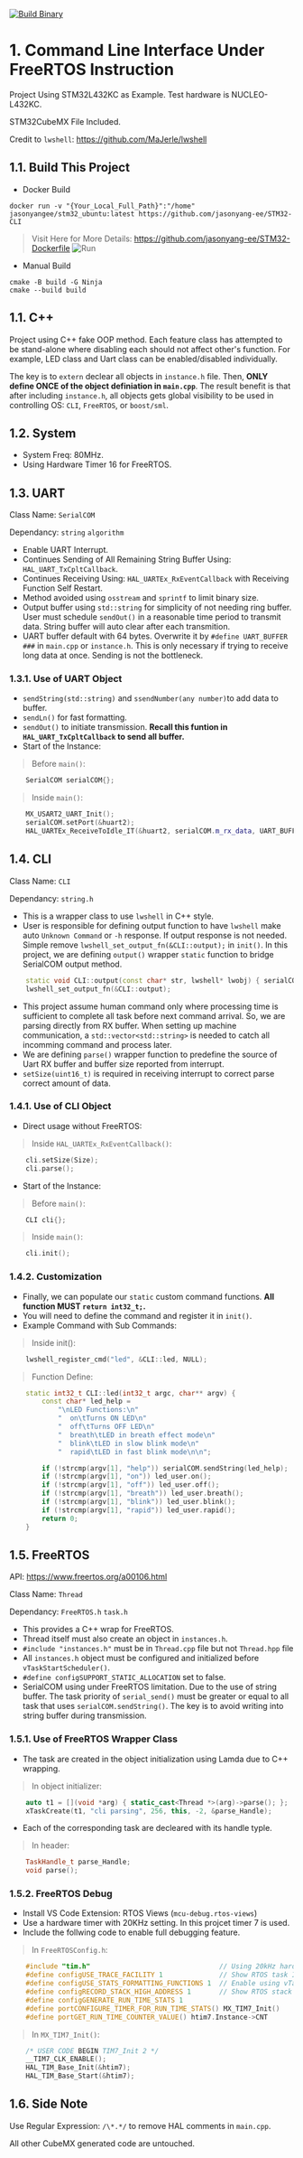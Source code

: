 [![Build Binary](https://github.com/jasonyang-ee/STM32-CLI/actions/workflows/build-all.yml/badge.svg)](https://github.com/jasonyang-ee/STM32-CLI/actions/workflows/build-all.yml)



# 1. Command Line Interface Under FreeRTOS Instruction

Project Using STM32L432KC as Example. Test hardware is NUCLEO-L432KC.

STM32CubeMX File Included.

Credit to `lwshell`: https://github.com/MaJerle/lwshell


## 1.1. Build This Project

- Docker Build
```
docker run -v "{Your_Local_Full_Path}":"/home" jasonyangee/stm32_ubuntu:latest https://github.com/jasonyang-ee/STM32-CLI
```
> Visit Here for More Details: https://github.com/jasonyang-ee/STM32-Dockerfile
![Run](doc/img/run.gif)


- Manual Build
```
cmake -B build -G Ninja
cmake --build build
```


## 1.1. C++
Project using C++ fake OOP method. Each feature class has attempted to be stand-alone where disabling each should not affect other's function. For example, LED class and Uart class can be enabled/disabled individually.

The key is to `extern` declear all objects in `instance.h` file. Then, **ONLY define ONCE of the object definiation in `main.cpp`**. The result benefit is that after including `instance.h`, all objects gets global visibility to be used in controlling OS: `CLI`, `FreeRTOS`, or `boost/sml`.



## 1.2. System
- System Freq: 80MHz.
- Using Hardware Timer 16 for FreeRTOS.



## 1.3. UART
Class Name: `SerialCOM`

Dependancy: `string` `algorithm`

- Enable UART Interrupt.
- Continues Sending of All Remaining String Buffer Using: `HAL_UART_TxCpltCallback`.
- Continues Receiving Using: `HAL_UARTEx_RxEventCallback` with Receiving Function Self Restart.
- Method avoided using `osstream` and `sprintf` to limit binary size.
- Output buffer using `std::string` for simplicity of not needing ring buffer. User must schedule `sendOut()` in a reasonable time period to transmit data. String buffer will auto clear after each transmition.
- UART buffer default with 64 bytes. Overwrite it by `#define UART_BUFFER ###` in `main.cpp` or `instance.h`. This is only necessary if trying to receive long data at once. Sending is not the bottleneck.

### 1.3.1. Use of UART Object
- `sendString(std::string)` and `ssendNumber(any number)`to add data to buffer.
- `sendLn()` for fast formatting.
- `sendOut()` to initiate transmission. **Recall this funtion in `HAL_UART_TxCpltCallback` to send all buffer.**
- Start of the Instance:
> Before `main()`:
```c++
	SerialCOM serialCOM{};
```
> Inside `main()`:
```c++
	MX_USART2_UART_Init();
	serialCOM.setPort(&huart2);
	HAL_UARTEx_ReceiveToIdle_IT(&huart2, serialCOM.m_rx_data, UART_BUFFER);
```






## 1.4. CLI
Class Name: `CLI`

Dependancy: `string.h`

- This is a wrapper class to use `lwshell` in C++ style.
- User is responsible for defining output function to have `lwshell` make auto `Unknown Command` or `-h` response. If output response is not needed. Simple remove `lwshell_set_output_fn(&CLI::output);` in `init()`. In this project, we are defining `output()` wrapper `static` function to bridge SerialCOM output method.
```c++
	static void CLI::output(const char* str, lwshell* lwobj) { serialCOM.sendString(str); }
	lwshell_set_output_fn(&CLI::output);
```
- This project assume human command only where processing time is sufficient to complete all task before next command arrival. So, we are parsing directly from RX buffer. When setting up machine communication, a `std::vector<std::string>`  is needed to catch all incomming command and process later.
- We are defining `parse()` wrapper function to predefine the source of Uart RX buffer and buffer size reported from interrupt.
- `setSize(uint16_t)` is required in receiving interrupt to correct parse correct amount of data.

### 1.4.1. Use of CLI Object

- Direct usage without FreeRTOS:
> Inside `HAL_UARTEx_RxEventCallback()`:
```c++
	cli.setSize(Size);
	cli.parse();
```

- Start of the Instance:
> Before `main()`:
```c++
	CLI cli{};
```
> Inside `main()`:
```c++
	cli.init();
```

### 1.4.2. Customization

- Finally, we can populate our `static` custom command functions. **All function MUST `return int32_t;`.**
- You will need to define the command and register it in `init()`.
- Example Command with Sub Commands:
> Inside init():
```c++
	lwshell_register_cmd("led", &CLI::led, NULL);
```
> Function Define:
```c++
	static int32_t CLI::led(int32_t argc, char** argv) {
		const char* led_help =
			"\nLED Functions:\n"
			"  on\tTurns ON LED\n"
			"  off\tTurns OFF LED\n"
			"  breath\tLED in breath effect mode\n"
			"  blink\tLED in slow blink mode\n"
			"  rapid\tLED in fast blink mode\n\n";

		if (!strcmp(argv[1], "help")) serialCOM.sendString(led_help);
		if (!strcmp(argv[1], "on")) led_user.on();
		if (!strcmp(argv[1], "off")) led_user.off();
		if (!strcmp(argv[1], "breath")) led_user.breath();
		if (!strcmp(argv[1], "blink")) led_user.blink();
		if (!strcmp(argv[1], "rapid")) led_user.rapid();
		return 0;
	}
```



## 1.5. FreeRTOS

API: https://www.freertos.org/a00106.html

Class Name: `Thread`

Dependancy: `FreeRTOS.h` `task.h`

- This provides a C++ wrap for FreeRTOS.
- Thread itself must also create an object in `instances.h`.
- `#include "instances.h"` must be in `Thread.cpp` file but not `Thread.hpp` file
- All `instances.h` object must be configured and initialized before `vTaskStartScheduler()`.
- `#define configSUPPORT_STATIC_ALLOCATION` set to false.
- SerialCOM using under FreeRTOS limitation. Due to the use of string buffer. The task priority of `serial_send()` must be greater or equal to all task that uses `serialCOM.sendString()`. The key is to avoid writing into string buffer during transmission.




### 1.5.1. Use of FreeRTOS Wrapper Class
- The task are created in the object initialization using Lamda due to C++ wrapping.
> In object initializer:
```c++
    auto t1 = [](void *arg) { static_cast<Thread *>(arg)->parse(); };
    xTaskCreate(t1, "cli parsing", 256, this, -2, &parse_Handle);
```
- Each of the corresponding task are decleared with its handle typle.
> In header:
```c++
    TaskHandle_t parse_Handle;
    void parse();
```



### 1.5.2. FreeRTOS Debug

- Install VS Code Extension: RTOS Views (`mcu-debug.rtos-views`)
- Use a hardware timer with 20KHz setting. In this projcet timer 7 is used.
- Include the follwing code to enable full debugging feature.
> In `FreeRTOSConfig.h`:
```c++
	#include "tim.h"								// Using 20kHz hardware timer
	#define configUSE_TRACE_FACILITY 1				// Show RTOS task ID stats
	#define configUSE_STATS_FORMATTING_FUNCTIONS 1	// Enable using vTaskList()
	#define configRECORD_STACK_HIGH_ADDRESS 1		// Show RTOS stack stats
	#define configGENERATE_RUN_TIME_STATS 1
	#define portCONFIGURE_TIMER_FOR_RUN_TIME_STATS() MX_TIM7_Init()
	#define portGET_RUN_TIME_COUNTER_VALUE() htim7.Instance->CNT
```
> In `MX_TIM7_Init()`:
```c++
	/* USER CODE BEGIN TIM7_Init 2 */
	__TIM7_CLK_ENABLE();
	HAL_TIM_Base_Init(&htim7);
	HAL_TIM_Base_Start(&htim7);
```



## 1.6. Side Note

Use Regular Expression: `` /\*.*/ `` to remove HAL comments in `main.cpp`.

All other CubeMX generated code are untouched.


